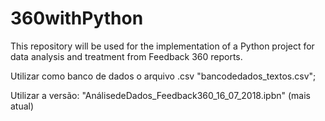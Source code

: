 # 360withPython
This repository will be used for the implementation of a Python project for data analysis and treatment from Feedback 360 reports.

Utilizar como banco de dados o arquivo .csv "bancodedados_textos.csv";

Utilizar a versão: "AnálisedeDados_Feedback360_16_07_2018.ipbn" (mais atual)

